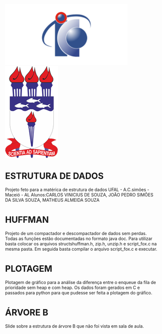 <img src="/assets/logoic.png" alt="Logo IC"> <img src="/assets/logoufal.png" alt="Logo UFAL">

# ESTRUTURA DE DADOS
Projeto feto para a matérica de estrutura de dados UFAL - A.C.simões - Maceió - AL
Alunos:CARLOS VINICIUS DE SOUZA, JOÃO PEDRO SIMÕES DA SILVA SOUZA, MATHEUS ALMEIDA SOUZA

# HUFFMAN
Projeto de um compactador e descompactador de dados sem perdas. Todas as funções estão documentadas no formato java doc.
Para utilizar basta colocar os arquivos structshuffman.h, zip.h, unzip.h e script_fox.c na mesma pasta. Em seguida basta compilar o arquivo script_fox.c e executar.

# PLOTAGEM
Plotagem de gráfico para a análise da diferença entre o enqueue da fila de prioridade sem heap e com heap.
Os dados foram gerados em C e passados para python para que pudesse ser feita a plotagem do gráfico.

# ÁRVORE B
Slide sobre a estrutura de árvore B que não foi vista em sala de aula.